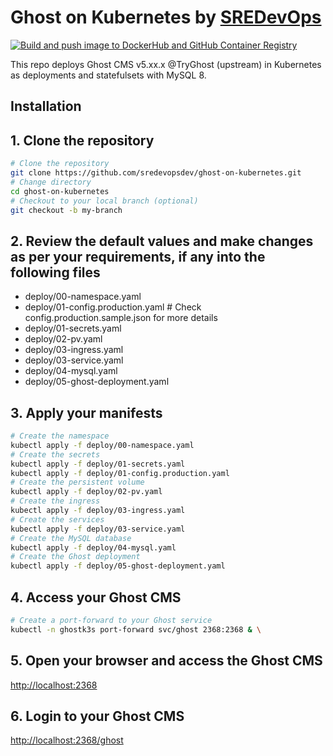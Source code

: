 # Ghost on Kubernetes by [SREDevOps](https://sredevops.org)

[![Build and push image to DockerHub and GitHub Container Registry](https://github.com/sredevopsdev/ghost-on-kubernetes/actions/workflows/build-custom-image.yaml/badge.svg)](https://github.com/sredevopsdev/ghost-on-kubernetes/actions/workflows/build-custom-image.yaml) 

This repo deploys Ghost CMS v5.xx.x @TryGhost (upstream) in Kubernetes as deployments and statefulsets with MySQL 8.

## Installation

## 1. Clone the repository

```bash
# Clone the repository
git clone https://github.com/sredevopsdev/ghost-on-kubernetes.git
# Change directory
cd ghost-on-kubernetes
# Checkout to your local branch (optional)
git checkout -b my-branch

```

## 2. Review the default values and make changes as per your requirements, if any into the following files

- deploy/00-namespace.yaml
- deploy/01-config.production.yaml # Check config.production.sample.json for more details
- deploy/01-secrets.yaml
- deploy/02-pv.yaml
- deploy/03-ingress.yaml
- deploy/03-service.yaml
- deploy/04-mysql.yaml
- deploy/05-ghost-deployment.yaml

## 3. Apply your manifests

```bash
# Create the namespace
kubectl apply -f deploy/00-namespace.yaml
# Create the secrets
kubectl apply -f deploy/01-secrets.yaml
kubectl apply -f deploy/01-config.production.yaml
# Create the persistent volume
kubectl apply -f deploy/02-pv.yaml
# Create the ingress
kubectl apply -f deploy/03-ingress.yaml
# Create the services
kubectl apply -f deploy/03-service.yaml
# Create the MySQL database
kubectl apply -f deploy/04-mysql.yaml
# Create the Ghost deployment
kubectl apply -f deploy/05-ghost-deployment.yaml
```

## 4. Access your Ghost CMS

```bash
# Create a port-forward to your Ghost service
kubectl -n ghostk3s port-forward svc/ghost 2368:2368 & \

```

## 5. Open your browser and access the Ghost CMS

[http://localhost:2368](http://localhost:2368)

## 6. Login to your Ghost CMS
[http://localhost:2368/ghost](http://localhost:2368/ghost)
